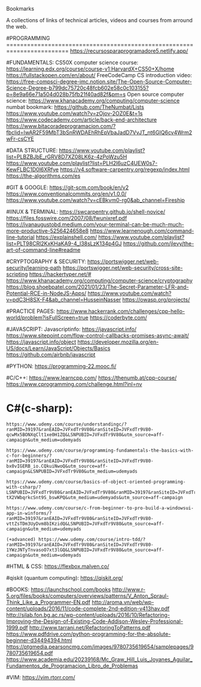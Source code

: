Bookmarks

A collections of links of technical articles, videos and courses from arround the web.

#PROGRAMMING ========================================================================
	https://recursosparaprogramadore5.netlify.app/

#FUNDAMENTALS:
	CS50X computer science course:  https://learning.edx.org/course/course-v1:HarvardX+CS50+X/home
	https://fullstackopen.com/en/about/
	FreeCodeCamp CS introduction video:  https://free-compsci-degree-imc.notion.site/The-Open-Source-Computer-Science-Degree-b799dc75720c48fcb602e58c0c103155?p=8e9a66e71a504d028b75fb21f40ad82f&pm=s
	Open source computer science:  https://www.khanacademy.org/computing/computer-science
	numbat bookmark:  https://github.com/TheNumbat/Lists
	https://www.youtube.com/watch?v=zOjov-2OZ0E&t=1s
	https://www.codecademy.com/article/back-end-architecture
	https://www.bitacoradeprogramacion.com/?fbclid=IwAR2F59MbT3bSnRWDAEhRhEpVbaJadD7VvJT_nt6GIQ6cv4Wrm2wFr-csCYE

#DATA STRUCTURE:
	https://www.youtube.com/playlist?list=PLBZBJbE_rGRV8D7XZ08LK6z-4zPoWzu5H
	https://www.youtube.com/playlist?list=PLH2l6uzC4UEW0s7-KewFLBC1D0l6XRfye
	https://v4.software-carpentry.org/regexp/index.html
	https://the-algorithms.com/es

#GIT & GOOGLE:
	https://git-scm.com/book/en/v2
	https://www.conventionalcommits.org/en/v1.0.0/
	https://www.youtube.com/watch?v=cEBkvm0-rg0&ab_channel=Fireship

#lINUX & TERMINAL:
	https://swcarpentry.github.io/shell-novice/
	https://files.fosswire.com/2007/08/fwunixref.pdf
	https://ivanaugustobd.medium.com/your-terminal-can-be-much-much-more-productive-5256424658e8
	https://www.learnenough.com/command-line-tutorial
	https://explainshell.com/
	https://www.youtube.com/playlist?list=PLT98CRl2KxKHaKA9-4_I38sLzK134p4GJ
	https://github.com/jlevy/the-art-of-command-line#readme

#CRYPTOGRAPHY & SECURITY:
	https://portswigger.net/web-security/learning-path
	https://portswigger.net/web-security/cross-site-scripting
	https://hackertyper.net/#
	https://www.khanacademy.org/computing/computer-science/cryptography	
	https://blog.shoebpatel.com/2021/01/23/The-Secret-Parameter-LFR-and-Potential-RCE-in-NodeJS-Apps/
	https://www.youtube.com/watch?v=pdC3H8SX-F4&ab_channel=HusseinNasser
	https://owasp.org/projects/

#PRACTICE PAGES:
	https://www.hackerrank.com/challenges/cpp-hello-world/problem?isFullScreen=true
	https://coderbyte.com/
	

#JAVASCRIPT:
	Javascriptinfo:  https://javascript.info/
	https://www.sitepoint.com/flow-control-callbacks-promises-async-await/
	https://javascript.info/object
	https://developer.mozilla.org/en-US/docs/Learn/JavaScript/Objects/Basics
	https://github.com/airbnb/javascript

#PYTHON:
	https://programming-22.mooc.fi/

#C/C++:
	https://www.learncpp.com/
	https://thenumb.at/cpp-course/
	https://www.cprogramming.com/challenge.html?inl=nv

# C#(c-sharp):
	https://www.udemy.com/course/understandingc/?ranMID=39197&ranEAID=JVFxdTr9V80&ranSiteID=JVFxdTr9V80-qcwMx5BONXqClt1xe0H1ZQ&LSNPUBID=JVFxdTr9V80&utm_source=aff-campaign&utm_medium=udemyads

	https://www.udemy.com/course/programming-fundamentals-the-basics-with-c-for-beginners/?ranMID=39197&ranEAID=JVFxdTr9V80&ranSiteID=JVFxdTr9V80-bx0vIGERB_io.CQkuiNwoQ&utm_source=aff-campaign&LSNPUBID=JVFxdTr9V80&utm_medium=udemyads

	https://www.udemy.com/course/basics-of-object-oriented-programming-with-csharp/?LSNPUBID=JVFxdTr9V80&ranEAID=JVFxdTr9V80&ranMID=39197&ranSiteID=JVFxdTr9V80-tX2VWbqrkcSnt9S_bswKPQ&utm_medium=udemyads&utm_source=aff-campaign

	https://www.udemy.com/course/c-from-beginner-to-pro-build-a-windowsui-app-in-winforms/?ranMID=39197&ranEAID=JVFxdTr9V80&ranSiteID=JVFxdTr9V80-vttZsTDm3UyDvm8bIKzidQ&LSNPUBID=JVFxdTr9V80&utm_source=aff-campaign&utm_medium=udemyads

	(+advanced) https://www.udemy.com/course/intro-tdd/?ranMID=39197&ranEAID=JVFxdTr9V80&ranSiteID=JVFxdTr9V80-1YWzJNTyTnvasoO7xt3lGQ&LSNPUBID=JVFxdTr9V80&utm_source=aff-campaign&utm_medium=udemyads

#HTML & CSS:
	https://flexbox.malven.co/

#qiskit (quantum computing): 
	https://qiskit.org/

#BOOKS:
	https://launchschool.com/books
	http://www.r-5.org/files/books/computers/overviews/patterns/V_Anton_Spraul-Think_Like_a_Programmer-EN.pdf
	http://aroma.vn/web/wp-content/uploads/2016/11/code-complete-2nd-edition-v413hav.pdf	
	http://silab.fon.bg.ac.rs/wp-content/uploads/2016/10/Refactoring-Improving-the-Design-of-Existing-Code-Addison-Wesley-Professional-1999.pdf
	http://www.tarrani.net/RefactoringToPatterns.pdf
	https://www.pdfdrive.com/python-programming-for-the-absolute-beginner-d34494394.html
	https://ptgmedia.pearsoncmg.com/images/9780735619654/samplepages/9780735619654.pdf 
	https://www.academia.edu/20239168/Mc_Graw_Hill_Luis_Joyanes_Aguilar_Fundamentos_de_Programacion_Libro_de_Problemas

#VIM:
	https://vim.rtorr.com/
